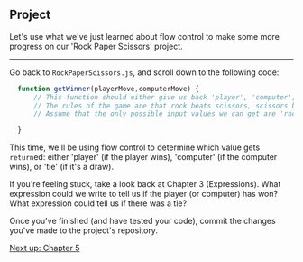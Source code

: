 ## Project

Let's use what we've just learned about flow control to make some more progress on our 'Rock Paper Scissors' project.

- - - - - - - - - - - - - - - - - - - - - - - - - - - - - - - - - - - - - - - - - - - - - - - - - - - - - - - - - - - - - - -

Go back to `RockPaperScissors.js`, and scroll down to the following code:

```javascript
  function getWinner(playerMove,computerMove) {
      // This function should either give us back 'player', 'computer', or 'tie'.
      // The rules of the game are that rock beats scissors, scissors beats paper, and paper beats rock.
      // Assume that the only possible input values we can get are 'rock', 'paper', and 'scissors'.

  }
```

This time, we'll be using flow control to determine which value gets `return`ed: either 'player' (if the player wins), 'computer' (if the computer wins), or 'tie' (if it's a draw).

If you're feeling stuck, take a look back at Chapter 3 (Expressions). What expression could we write to tell us if the player (or computer) has won? What expression could tell us if there was a tie?

Once you've finished (and have tested your code), commit the changes you've made to the project's repository.

[Next up: Chapter 5]()
